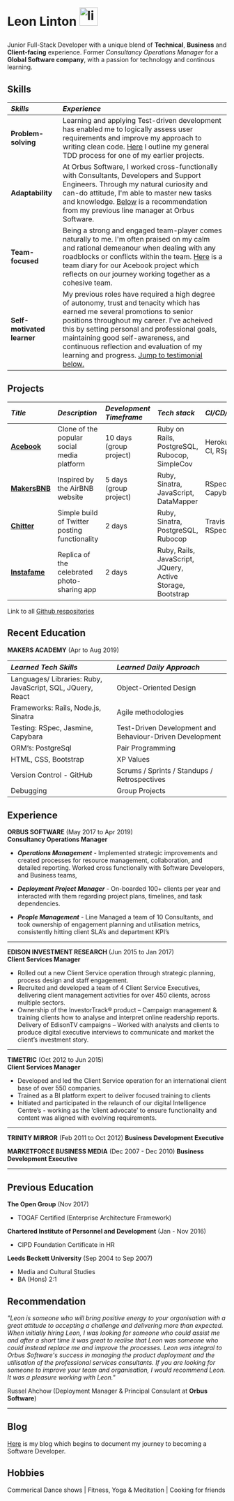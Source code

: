 # Leon Linton <a href="https://www.linkedin.com/in/leonlinton/"><img src="https://www.iconfinder.com/data/icons/free-social-icons/67/linkedin_circle_color-512.png" alt="linkedin" hspace="0" height="42" width="42"></a></p>

Junior Full-Stack Developer with a unique blend of **Technical**, **Business** and **Client-facing** experience. Former _Consultancy Operations Manager_ for a **Global Software company**, with a passion for technology and continous learning.

## Skills

| _Skills_                   | _Experience_                                                                                                                                                                                                                                                                                                                                                                       |
| :------------------------- | :--------------------------------------------------------------------------------------------------------------------------------------------------------------------------------------------------------------------------------------------------------------------------------------------------------------------------------------------------------------------------------- |
| **Problem-solving**        | Learning and applying Test-driven development has enabled me to logically assess user requirements and improve my approach to writing clean code. [Here](https://github.com/leonlevitate/boris_bikes) I outline my general TDD process for one of my earlier projects.                                                                                                             |
| **Adaptability**           | At Orbus Software, I worked cross-functionally with Consultants, Developers and Support Engineers. Through my natural curiosity and can-do attitude, I'm able to master new tasks and knowledge. [Below](#recommendation) is a recommendation from my previous line manager at Orbus Software.                                                                                     |
| **Team-focused**           | Being a strong and engaged team-player comes naturally to me. I'm often praised on my calm and rational demeanour when dealing with any roadblocks or conflicts within the team. [Here](https://github.com/petraartep/acebook-rails-team-squirrel/wiki/Day-1) is a team diary for our Acebook project which reflects on our journey working together as a cohesive team.           |
| **Self-motivated learner** | My previous roles have required a high degree of autonomy, trust and tenacity which has earned me several promotions to senior positions throughout my career. I've acheived this by setting personal and professional goals, maintaining good self-awareness, and continuous reflection and evaluation of my learning and progress. [Jump to testimonial below.](#recommendation) |

## Projects

| _Title_                                                                  | _Description_                                 | _Development Timeframe_ | _Tech stack_                                               | _CI/CD/Testing_          |
| :----------------------------------------------------------------------- | :-------------------------------------------- | :---------------------- | :--------------------------------------------------------- | :----------------------- |
| [**Acebook**](https://github.com/petraartep/acebook-rails-team-squirrel) | Clone of the popular social media platform    | 10 days (group project) | Ruby on Rails, PostgreSQL, Rubocop, SimpleCov              | Heroku, Travis CI, RSpec |
| [**MakersBNB**](https://github.com/leonlevitate/MakersBnB)               | Inspired by the AirBNB website                | 5 days (group project)  | Ruby, Sinatra, JavaScript, DataMapper                      | RSpec, Capybara          |
| [**Chitter**](https://github.com/leonlevitate/chitter-challenge)         | Simple build of Twitter posting functionality | 2 days                  | Ruby, Sinatra, PostgreSQL, Rubocop                         | Travis CI, RSpec         |
| [**Instafame**](https://github.com/leonlevitate/Instafame)               | Replica of the celebrated photo-sharing app   | 2 days                  | Ruby, Rails, JavaScript, JQuery, Active Storage, Bootstrap |                          |

Link to all [Github respositories](https://github.com/leonlevitate?tab=repositories)

## Recent Education

**MAKERS ACADEMY** (Apr to Aug 2019)

| _Learned Tech Skills_                                      | _Learned Daily Approach_                                 |
| :--------------------------------------------------------- | :------------------------------------------------------- |
| Languages/ Libraries: Ruby, JavaScript, SQL, JQuery, React | Object-Oriented Design                                   |
| Frameworks: Rails, Node.js, Sinatra                        | Agile methodologies                                      |
| Testing: RSpec, Jasmine, Capybara                          | Test-Driven Development and Behaviour-Driven Development |
| ORM’s: PostgreSql                                          | Pair Programming                                         |
| HTML, CSS, Bootstrap                                       | XP Values                                                |
| Version Control - GitHub                                   | Scrums / Sprints / Standups / Retrospectives             |
| Debugging                                                  | Group Projects                                           |

## Experience

**ORBUS SOFTWARE** (May 2017 to Apr 2019)  
**Consultancy Operations Manager**

- _**Operations Management**_ - Implemented strategic improvements and created processes for resource management, collaboration, and detailed reporting. Worked cross functionally with Software Developers, and Business teams,

- _**Deployment Project Manager**_ - On-boarded 100+ clients per year and interacted with them regarding project plans, timelines, and task dependencies.

- _**People Management**_ - Line Managed a team of 10 Consultants, and took ownership of engagement planning and utilisation metrics, consistently hitting client SLA’s and department KPI’s

---

**EDISON INVESTMENT RESEARCH** (Jun 2015 to Jan 2017)  
**Client Services Manager**

- Rolled out a new Client Service operation through strategic planning, process design and staff engagement.
- Recruited and developed a team of 4 Client Service Executives, delivering client management activities for over 450 clients, across multiple sectors.
- Ownership of the InvestorTrack® product – Campaign management & training clients how to analyse and interpret online readership reports.
  Delivery of EdisonTV campaigns – Worked with analysts and clients to produce digital executive interviews to communicate and market the client’s investment story.

---

**TIMETRIC** (Oct 2012 to Jun 2015)  
**Client Services Manager**

- Developed and led the Client Service operation for an international client base of over 550 companies.
- Trained as a BI platform expert to deliver focused training to clients
- Initiated and participated in the relaunch of our digital Intelligence Centre’s - working as the ‘client advocate’ to ensure functionality and content was aligned with evolving requirements.

---

**TRINITY MIRROR** (Feb 2011 to Oct 2012)
**Business Development Executive**

**MARKETFORCE BUSINESS MEDIA** (Dec 2007 - Dec 2010)
**Business Development Executive**

---

## Previous Education

**The Open Group** (Nov 2017)

- TOGAF Certified (Enterprise Architecture Framework)

**Chartered Institute of Personnel and Development** (Jan - Nov 2016)

- CIPD Foundation Certificate in HR

**Leeds Beckett University** (Sep 2004 to Sep 2007)

- Media and Cultural Studies
- BA (Hons) 2:1

## <a name="recommendation"></a>

## Recommendation

_"Leon is someone who will bring positive energy to your organisation with a great attitude to accepting a challenge and delivering more than expected. When initially hiring Leon, I was looking for someone who could assist me and after a short time it was great to realise that Leon was someone who could instead replace me and improve the processes. Leon was integral to Orbus Software's success in managing the product deployment and the utilisation of the professional services consultants. If you are looking for someone to improve your team and organisation, I would recommend Leon. It was a pleasure working with Leon."_

Russel Ahchow (Deployment Manager & Principal Consulant at **Orbus Software**)

---

## Blog

[Here](https://dev.to/leonlevitate/becoming-a-software-developer-at-makers-week-4-21pe) is my blog which begins to document my journey to becoming a Software Developer.

## Hobbies

Commerical Dance shows | Fitness, Yoga & Meditation | Cooking for friends
